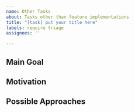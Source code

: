 ```yaml
---
name: Other Tasks
about: Tasks other than feature implementations
title: "[task] put your title here"
labels: require triage
assignees: ''

---
```


## Main Goal

<!-- Fill the main goal of this task -->

## Motivation

<!-- Why do you think the task makes McTT better? -->

## Possible Approaches

<!-- Do you have specific methods to handle the task? What are they and what are their pros and cons? -->
